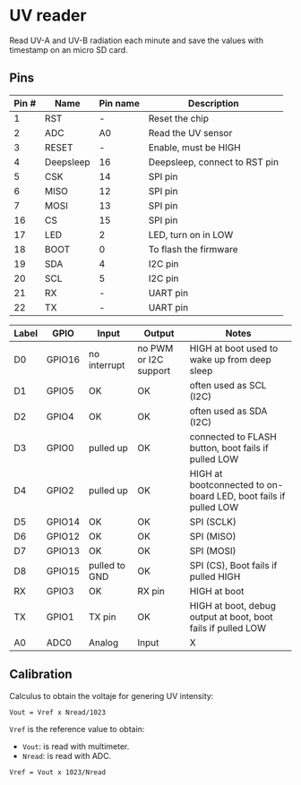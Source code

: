 # UV reader

Read UV-A and UV-B radiation each minute and save the values with timestamp on an micro SD card.

## Pins

| Pin # | Name      | Pin name | Description                   |
| ----- | --------- | -------- | ----------------------------- |
| 1     | RST       | -        | Reset the chip                |
| 2     | ADC       | A0       | Read the UV sensor            |
| 3     | RESET     | -        | Enable, must be HIGH          |
| 4     | Deepsleep | 16       | Deepsleep, connect to RST pin |
| 5     | CSK       | 14       | SPI pin                       |
| 6     | MISO      | 12       | SPI pin                       |
| 7     | MOSI      | 13       | SPI pin                       |
| 16    | CS        | 15       | SPI pin                       |
| 17    | LED       | 2        | LED, turn on in LOW           |
| 18    | BOOT      | 0        | To flash the firmware         |
| 19    | SDA       | 4        | I2C pin                       |
| 20    | SCL       | 5        | I2C pin                       |
| 21    | RX        | -        | UART pin                      |
| 22    | TX        | -        | UART pin                      |
  
| Label | GPIO   | Input         | Output                | Notes                                                           |
| ----- | ------ | ------------- | --------------------- | --------------------------------------------------------------- |
| D0    | GPIO16 | no interrupt  | no PWM or I2C support | HIGH at boot used to wake up from deep sleep                    |
| D1    | GPIO5  | OK            | OK                    | often used as SCL (I2C)                                         |
| D2    | GPIO4  | OK            | OK                    | often used as SDA (I2C)                                         |
| D3    | GPIO0  | pulled up     | OK                    | connected to FLASH button, boot fails if pulled LOW             |
| D4    | GPIO2  | pulled up     | OK                    | HIGH at bootconnected to on-board LED, boot fails if pulled LOW |
| D5    | GPIO14 | OK            | OK                    | SPI (SCLK)                                                      |
| D6    | GPIO12 | OK            | OK                    | SPI (MISO)                                                      |
| D7    | GPIO13 | OK            | OK                    | SPI (MOSI)                                                      |
| D8    | GPIO15 | pulled to GND | OK                    | SPI (CS), Boot fails if pulled HIGH                             |
| RX    | GPIO3  | OK            | RX pin                | HIGH at boot                                                    |
| TX    | GPIO1  | TX pin        | OK                    | HIGH at boot, debug output at boot, boot fails if pulled LOW    |
| A0    | ADC0   | Analog        | Input                 | X                                                               |

## Calibration

Calculus to obtain the voltaje for genering UV intensity:

```bash
Vout = Vref x Nread/1023
```

`Vref` is the reference value to obtain:
- `Vout`: is read with multimeter.
- `Nread`: is read with ADC.

```bash
Vref = Vout x 1023/Nread
```

